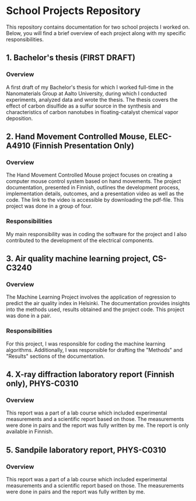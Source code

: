 # School Projects Repository

This repository contains documentation for two school projects I worked on. Below, you will find a brief overview of each project along with my specific responsibilities.

## 1. Bachelor's thesis (FIRST DRAFT)
### Overview
A first draft of my Bachelor's thesis for which I worked full-time in the Nanomaterials Group at Aalto University, during which I conducted experiments, analyzed data and wrote the thesis. The thesis covers the effect of carbon disulfide as a sulfur source in the synthesis and characteristics of carbon nanotubes in floating-catalyst chemical vapor deposition.

## 2. Hand Movement Controlled Mouse, ELEC-A4910 (Finnish Presentation Only)

### Overview
The Hand Movement Controlled Mouse project focuses on creating a computer mouse control system based on hand movements. The project documentation, presented in Finnish, outlines the development process, implementation details, outcomes, and a presentation video as well as the code. The link to the video is accessible by downloading the pdf-file. This project was done in a group of four.

### Responsibilities
My main responsibility was in coding the software for the project and I also contributed to the development of the electrical components.

## 3. Air quality machine learning project, CS-C3240

### Overview
The Machine Learning Project involves the application of regression to predict the air quality index in Helsinki. The documentation provides insights into the methods used, results obtained and the project code. This project was done in a pair.

### Responsibilities
For this project, I was responsible for coding the machine learning algorithms. Additionally, I was responsible for drafting the "Methods" and "Results" sections of the documentation.

## 4. X-ray diffraction laboratory report (Finnish only), PHYS-C0310

### Overview
This report was a part of a lab course which included experimental measurements and a scientific report based on those. The measurements were done in pairs and the report was fully written by me. The report is only available in Finnish.

## 5. Sandpile laboratory report, PHYS-C0310

### Overview
This report was a part of a lab course which included experimental measurements and a scientific report based on those. The measurements were done in pairs and the report was fully written by me.

